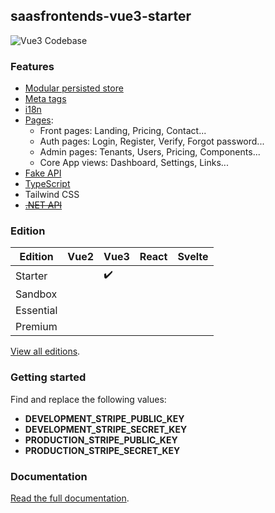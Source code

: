 ## saasfrontends-vue3-starter

![Vue3 Codebase](https://yahooder.sirv.com/saasfrontends/meta/seo-vue3.png)

### Features

- [Modular persisted store](https://saasfrontends.com/docs/store)
- [Meta tags](https://saasfrontends.com/docs/meta-tags)
- [i18n](https://saasfrontends.com/docs/i18n)
- [Pages](https://saasfrontends.com/docs/pages):
  - Front pages: Landing, Pricing, Contact...
  - Auth pages: Login, Register, Verify, Forgot password...
  - Admin pages: Tenants, Users, Pricing, Components...
  - Core App views: Dashboard, Settings, Links...
- [Fake API](https://saasfrontends.com/docs/fake-api)
- [TypeScript](https://saasfrontends.com/docs/typescript)
- Tailwind CSS
- [~~.NET API~~](https://saasfrontends.com/docs/net-core)

### Edition

| Edition   | Vue2 | Vue3 | React | Svelte |
| --------- | ---- | ---- | ----- | ------ |
| Starter   |      | ✔️   |       |        |
| Sandbox   |      |      |       |        |
| Essential |      |      |       |        |
| Premium   |      |      |       |        |

[View all editions](https://saasfrontends.com/docs/editions).

### Getting started

Find and replace the following values:

- **DEVELOPMENT_STRIPE_PUBLIC_KEY**
- **DEVELOPMENT_STRIPE_SECRET_KEY**
- **PRODUCTION_STRIPE_PUBLIC_KEY**
- **PRODUCTION_STRIPE_SECRET_KEY**

### Documentation

[Read the full documentation](https://saasfrontends.com/docs/tutorial-run-the-app).
